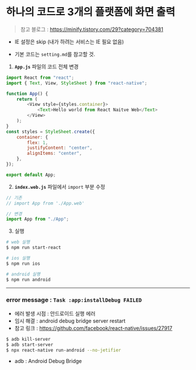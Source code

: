 # 하나의 코드로 3개의 플랫폼에 화면 출력

> 참고 블로그 : https://minify.tistory.com/29?category=704381

-   IE 설정은 skip (내가 하려는 서비스는 IE 필요 없음)

-   기본 코드는 `setting.md`를 참고할 것.

1. **`App.js`** 파일의 코드 전체 변경

```js
import React from "react";
import { Text, View, StyleSheet } from "react-native";

function App() {
    return (
        <View style={styles.container}>
            <Text>Hello world from React Naitve Web</Text>
        </View>
    );
}
const styles = StyleSheet.create({
    container: {
        flex: 1,
        justifyContent: "center",
        alignItems: "center",
    },
});

export default App;
```

2. **`index.web.js`** 파일에서 `import` 부분 수정

```js
// 기존
// import App from './App.web'

// 변경
import App from "./App";
```

3. 실행

```bash
# web 실행
$ npm run start-react

# ios 실행
$ npm run ios

# android 실행
$ npm run android
```

---

### error message : **`Task :app:installDebug FAILED`**

-   에러 발생 시점 : 안드로이드 실행 에러
-   임시 해결 : android debug bridge server restart
-   참고 링크 : https://github.com/facebook/react-native/issues/27917

```bash
$ adb kill-server
$ adb start-server
$ npx react-native run-android --no-jetifier
```

-   adb : Android Debug Bridge
